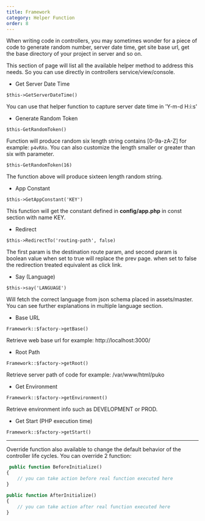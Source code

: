 ```yaml
---
title: Framework
category: Helper Function
order: 8
---
```


When writing code in controllers, you may sometimes wonder for a piece of code to generate random number, 
server date time, get site base url, get the base directory of your project in server and so on.

This section of page will list all the available helper method to address this needs. 
So you can use directly in controllers service/view/console.

* Get Server Date Time

`$this->GetServerDateTime()`

You can use that helper function to capture server date time in 'Y-m-d H:i:s'

* Generate Random Token

`$this-GetRandomToken()`

Function will produce random six length string contains [0-9a-zA-Z] for example: `p4vRXo`.
You can also customize the length smaller or greater than six with parameter.

`$this-GetRandomToken(16)`

The function above will produce sixteen length random string.

* App Constant

`$this->GetAppConstant('KEY')`

This function will get the constant defined in **config/app.php** in const section with name KEY.

* Redirect

`$this->RedirectTo('routing-path', false)`

The first param is the destination route param, and second param is boolean value when set to true
will replace the prev page. when set to false the redirection treated equivalent as click link.

* Say (Language)

`$this->say('LANGUAGE')`

Will fetch the correct language from json schema placed in assets/master. 
You can see further explanations in multiple language section.

* Base URL

`Framework::$factory->getBase()`

Retrieve web base url for example: http://localhost:3000/

* Root Path

`Framework::$factory->getRoot()`

Retrieve server path of code for example: /var/www/html/puko

* Get Environment

`Framework::$factory->getEnvironment()`

Retrieve environment info such as DEVELOPMENT or PROD.

* Get Start (PHP execution time)

`Framework::$factory->getStart()`

---

Override function also available to change the default behavior of the controller life cycles.
You can override 2 function:

```php
 public function BeforeInitialize()
{
    // you can take action before real function executed here
}

public function AfterInitialize()
{
    // you can take action after real function executed here
}
```
